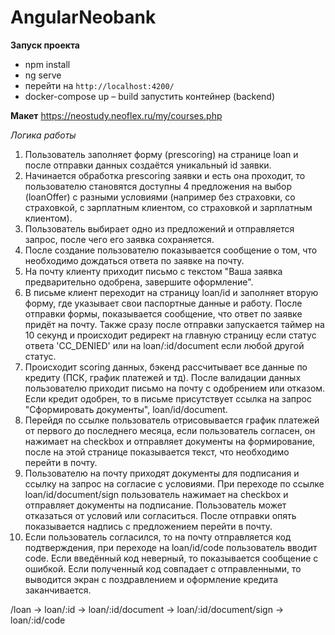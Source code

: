 # AngularNeobank

**Запуск проекта** 
- npm install
- ng serve
- перейти на `http://localhost:4200/`
- docker-compose up – build запустить контейнер (backend)

**Макет**
https://neostudy.neoflex.ru/my/courses.php

*Логика работы*
1. Пользователь заполняет форму (prescoring) на странице loan и после отправки данных создаётся уникальный id заявки.
2. Начинается обработка prescoring заявки и есть она проходит, то пользователю становятся доступны 4 предложения на выбор (loanOffer) с разными условиями (например без страховки, со страховкой, с зарплатным клиентом, со страховкой и зарплатным клиентом).
3. Пользователь выбирает одно из предложений и отправляется запрос, после чего его заявка сохраняется.
4. После создание пользователю показывается сообщение о том, что необходимо дождаться ответа по заявке на почту.
5. На почту клиенту приходит письмо с текстом "Ваша заявка предварительно одобрена, завершите оформление".
6. В письме клиент переходит на страницу loan/id и заполняет вторую форму, где указывает свои паспортные данные и работу. После отправки формы, показывается сообщение, что ответ по заявке придёт на почту. Также сразу после отправки запускается таймер на 10 секунд и  происходит редирект на главную страницу если статус ответа 'CC_DENIED' или на loan/:id/document если любой другой статус.
7. Происходит scoring данных, бэкенд рассчитывает все данные по кредиту (ПСК, график платежей и тд). После валидации данных пользователю приходит письмо на почту с одобрением или отказом. Если кредит одобрен, то в письме присутствует ссылка на запрос "Сформировать документы", loan/id/document.
8. Перейдя по ссылке пользователь отрисовывается график платежей от первого до последнего месяца, если пользователь согласен, он нажимает на checkbox и отправляет документы на формирование, после на этой странице показывается текст, что необходимо перейти в почту.
9. Пользователю на почту приходят документы для подписания и ссылку на запрос на согласие с условиями. При переходе по ссылке loan/id/document/sign пользователь нажимает на checkbox и отправляет документы на подписание. Пользователь может отказаться от условий или согласиться. После отправки опять показывается надпись с предложением перейти в почту.
10. Если пользователь согласился, то на почту отправляется код подтверждения, при переходе на loan/id/code пользователь вводит code. Если введённый код неверный, то показывается сообщение с ошибкой. Если полученный код совпадает с отправленными, то выводится экран с поздравлением и оформление кредита заканчивается.

/loan -> loan/:id -> loan/:id/document -> loan/:id/document/sign -> loan/:id/code
